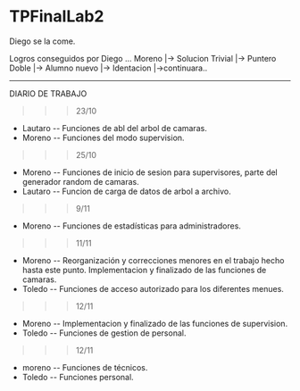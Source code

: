 # TPFinalLab2
Diego se la come.

Logros conseguidos por Diego ... Moreno
                               |-> Solucion Trivial
                               |-> Puntero Doble
                               |-> Alumno nuevo
                               |-> Identacion
                               |->continuara..

---------------------------------------------------------------------------------------------

DIARIO DE TRABAJO

>>> 23/10
* Lautaro -- Funciones de abl del arbol de camaras.
* Moreno -- Funciones del modo supervision.

>>> 25/10
* Moreno -- Funciones de inicio de sesion para supervisores, parte del generador random de camaras.
* Lautaro -- Funcion de carga de datos de arbol a archivo.

>>> 9/11
* Moreno -- Funciones de estadísticas para administradores.

>>> 11/11
* Moreno -- Reorganización y correcciones menores en el trabajo hecho hasta este punto. Implementacion y finalizado de las funciones de camaras.
* Toledo -- Funciones de acceso autorizado para los diferentes menues.

>>> 12/11
* Moreno -- Implementacion y finalizado de las funciones de supervision.
* Toledo -- Funciones de gestion de personal.

>>> 12/11
* moreno -- Funciones de técnicos.
* Toledo -- Funciones personal.

